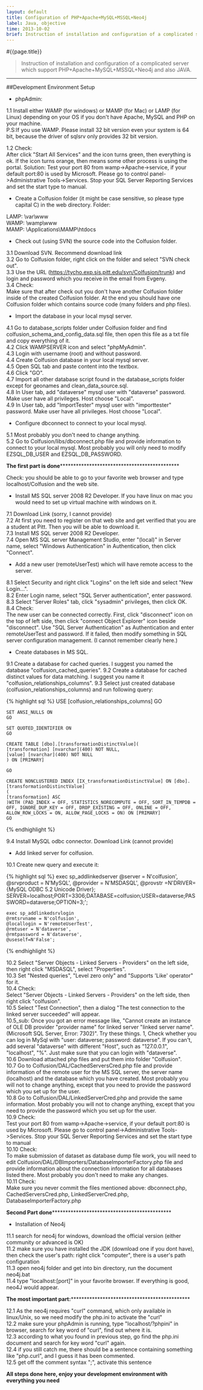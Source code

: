 ```yaml
---
layout: default
title: Configuration of PHP+Apache+MySQL+MSSQL+Neo4j
label: Java, objective
time: 2013-10-02
brief: Instruction of installation and configuration of a complicated server which support PHP+Apache+MySQL+MSSQL+Neo4j and also JAVA.
---
```

#{{page.title}}
> Instruction of installation and configuration of a complicated server which support PHP+Apache+MySQL+MSSQL+Neo4j and also JAVA.
**************

##Development Environment Setup

- phpAdmin:

1.1 Install either WAMP (for windows) or MAMP (for Mac) or LAMP (for Linux) depending on your OS if you don't have Apache, MySQL and PHP on your machine.  
P.S:If you use WAMP. Please install 32 bit version even your system is 64 bit, because the driver of sqlsrv only provides 32 bit version.

1.2 Check:  
After click "Start All Services" and the icon turns green, then everything is ok. If the icon turns orange, then means some other process is using the portal. Solution: Test your port 80 from wamp->Apache->service, if your default port:80 is used by Microsoft. Please go to control panel->Administrative Tools->Services. Stop your SQL Server Reporting Services and set the start type to manual.

- Create a Colfusion folder (it might be case sensitive, so please type capital C) in the web directory. Folder:

LAMP: \var\www  
WAMP: \wamp\www  
MAMP: \Applications\MAMP\htdocs

- Check out (using SVN) the source code into the Colfusion folder.

3.1 Download SVN. Recommend download link  
3.2 Go to Colfusion folder, right click on the folder and select "SVN check out".  
3.3 Use the URL (https://tycho.exp.sis.pitt.edu/svn/Colfusion/trunk) and login and password which you receive in the email from Evgeny.  
3.4 Check:  
Make sure that after check out you don't have another Colfusion folder inside of the created Colfusion folder. At the end you should have one Colfusion folder which contains source code (many folders and php files).  

- Import the database in your local mysql server.

4.1 Go to database_scripts folder under Colfusion folder and find colfusion_schema_and_config_data.sql file, then open this file as a txt file and copy everything of it.  
4.2 Click WAMPSERVER icon and select "phpMyAdmin".  
4.3 Login with username (root) and without password.  
4.4 Create Colfusion database in your local mysql server.  
4.5 Open SQL tab and paste content into the textbox.  
4.6 Click "GO".  
4.7 Import all other database script found in the database_scripts folder except for geonames and clean_data_source.sql.  
4.8 In User tab, add "dataverse" mysql user with "dataverse" password. Make user have all privileges. Host choose "Local".  
4.9 In User tab, add "ImportTester" mysql user with "importtester" password. Make user have all privileges. Host choose "Local".  

- Configure dbconnect to connect to your local mysql. 

5.1 Most probably you don't need to change anything.  
5.2 Go to Colfusion/libs/dbconnect.php file and provide information to connect to your local mysql. Most probably you will only need to modify EZSQL_DB_USER and EZSQL_DB_PASSWORD.    

**The first part is done***********************************************  

Check: you should be able to go to your favorite web browser and type localhost/Colfusion and the web site.  

- Install MS SQL server 2008 R2 Developer. If you have linux on mac you would need to set up virtual machine with windows on it.

7.1 Download Link (sorry, I cannot provide)  
7.2 At first you need to register on that web site and get verified that you are a student at Pitt. Then you will be able to download it.  
7.3 Install MS SQL server 2008 R2 Developer.  
7.4 Open MS SQL server Management Studio, enter "(local)" in Server name, select "Windows Authentication" in Authentication, then click "Connect".

- Add a new user (remoteUserTest) which will have remote access to the server.

8.1 Select Security and right click "Logins" on the left side and select "New Login...".  
8.2 Enter Login name, select "SQL Server authentication", enter password.  
8.3 Select "Server Roles" tab, click "sysadmin" privileges, then click OK.  
8.4 Check:  
The new user can be connected correctly. First, click "disconnect" icon on the top of left side, then click "connect Object Explorer" icon beside "disconnect". Use "SQL Server Authentication" as Authentication and enter remoteUserTest and password. If it failed, then modify something in SQL server configuration management. (I cannot remember clearly here.)

- Create databases in MS SQL.

9.1 Create a database for cached queries. I suggest you named the database "colfusion_cached_queries".
9.2 Create a database for cached distinct values for data matching. I suggest you name it "colfusion_relationships_columns".
9.3 Select just created database (colfusion_relationships_columns) and run following query:

{% highlight sql %}
    USE [colfusion_relationships_columns] 
    GO

    SET ANSI_NULLS ON
    GO

    SET QUOTED_IDENTIFIER ON
    GO

    CREATE TABLE [dbo].[transformationDistinctValue](
    [transformation] [nvarchar](400) NOT NULL,
    [value] [nvarchar](400) NOT NULL
    ) ON [PRIMARY]

    GO

    CREATE NONCLUSTERED INDEX [IX_transformationDistinctValue] ON [dbo].[transformationDistinctValue] 
    (
    [transformation] ASC
    )WITH (PAD_INDEX = OFF, STATISTICS_NORECOMPUTE = OFF, SORT_IN_TEMPDB = OFF, IGNORE_DUP_KEY = OFF, DROP_EXISTING = OFF, ONLINE = OFF, ALLOW_ROW_LOCKS = ON, ALLOW_PAGE_LOCKS = ON) ON [PRIMARY]
    GO
{% endhighlight %}

9.4 Install MySQL odbc connector. Download Link (cannot provide)

- Add linked server for colfusion.

10.1 Create new query and execute it:

{% highlight sql %}
    exec sp_addlinkedserver
    @server = N'colfusion',
    @srvproduct = N'MySQL',
    @provider = N'MSDASQL',
	@provstr =N'DRIVER={MySQL ODBC 5.2 Unicode Driver}; SERVER=localhost;PORT=3306;DATABASE=colfusion;USER=dataverse;PASSWORD=dataverse;OPTION=3;';

	exec sp_addlinkedsrvlogin
	@rmtsrvname = N'colfusion',
	@locallogin = N'remoteUserTest',
	@rmtuser = N'dataverse',
	@rmtpassword = N'dataverse',
	@useself=N'False';
{% endhighlight %}

10.2 Select "Server Objects - Linked Servers - Providers" on the left side, then right click "MSDASQL", select "Properties".   
10.3 Set "Nested queries", "Level zero only" and "Supports 'Like' operator" for it.  
10.4 Check:   
Select "Server Objects - Linked Servers - Providers" on the left side, then right click "colfusion".  
10.5 Select "Test Connection", then a dialog "The test connection to the linked server succeeded" will appear.  
10.5_sub: Once you got an error message like, "Cannot create an instance of OLE DB provider "provider name" for linked server "linked server name". (Microsoft SQL Server, Error: 7302)". Try these things. 1, Check whether you can log in MySql with "user: dataverse; password: dataverse". If you can't, add several "dataverse" with different "Host", such as "127.0.0.1", "localhost", "%". Just make sure that you can login with "dataverse".  
10.6 Download attached php files and put them into folder "Colfusion".  
10.7 Go to Colfusion/DAL/CachedServersCred.php file and provide information of the remote user for the MS SQL server, the server name (localhost) and the database which you have created. Most probably you will not to change anything, except that you need to provide the password which you set up for the user.  
10.8 Go to Colfusion/DAL/LinkedServerCred.php and provide the same information. Most probably you will not to change anything, except that you need to provide the password which you set up for the user.  
10.9 Check:  
Test your port 80 from wamp->Apache->service, if your default port:80 is used by Microsoft. Please go to control panel->Administrative Tools->Services. Stop your SQL Server Reporting Services and set the start type to manual  
10.10 Check:  
To make submission of dataset as database dump file work, you will need to edit Colfusion/DAL/DBImporters/DatabaseImporterFactory.php file and provide information about the connection information for all databases listed there. Most probably you don't need to make any changes.  
10.11 Check:  
Make sure you never commit the files mentioned above: dbconnect.php, CachedServersCred.php, LinkedServerCred.php, DatabaseImporterFactory.php

**Second Part done***********************************************  

- Installation of Neo4j

11.1 search for neo4j for windows, download the official version (either community or advanced is OK)  
11.2 make sure you have installed the JDK (download one if you dont have), then check the user's path: right click "computer", there is a user's path configuration  
11.3 open neo4j folder and get into bin directory, run the document neo4j.bat  
11.4 type "localhost:[port]" in your favorite browser. If everything is good, neo4J would appear.

**The most important part:***********************************************  

12.1 As the neo4j requires "curl" command, which only available in linux/Unix, so we need modify the php.ini to activate the "curl"  
12.2 make sure your phpAdmin is running, type "localhost/?phpini" in browser, search for key word of "curl", find out where it is.  
12.3 according to what you found in previous step, go find the php.ini document and search for key word "curl" again.  
12.4 if you still catch me, there should be a sentence containing something like "php.curl", and I guess it has been commented.  
12.5 get off the comment syntax ";", activate this sentence

**All steps done here, enjoy your development environment with everything you need**
